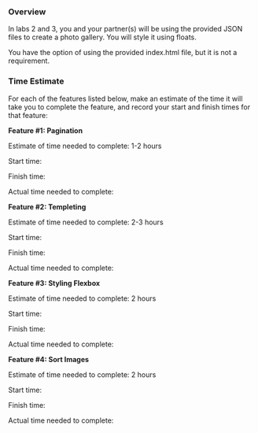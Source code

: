 ### Overview 

In labs 2 and 3, you and your partner(s) will be using the provided JSON files to create a photo gallery. You will style it using floats.

You have the option of using the provided index.html file, but it is not a requirement.

### Time Estimate

For each of the features listed below, make an estimate of the time it will take you to complete the feature, and record your start and finish times for that feature:

**Feature #1: Pagination**

Estimate of time needed to complete: 1-2 hours

Start time: 

Finish time:

Actual time needed to complete:

**Feature #2: Templeting**

Estimate of time needed to complete: 2-3 hours

Start time: 

Finish time:

Actual time needed to complete:

**Feature #3: Styling Flexbox**

Estimate of time needed to complete: 2 hours

Start time: 

Finish time:

Actual time needed to complete:

**Feature #4: Sort Images**

Estimate of time needed to complete: 2 hours

Start time: 

Finish time:

Actual time needed to complete:
